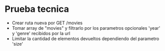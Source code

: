 # Prueba tecnica

- Crear ruta nueva por GET /movies
- Tomar array de "movies" y filtrarlo por los parametros opcionales 'year' y 'genre' recibidos por la url
- Limitar la cantidad de elementos devueltos dependiendo del parametro 'size'